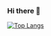 ### Hi there 👋

[![Top Langs](https://github-readme-stats.vercel.app/api/top-langs/?username=lucasmsantana&count_private=true)](https://github.com/lucasmsantana/github-readme-stats)
